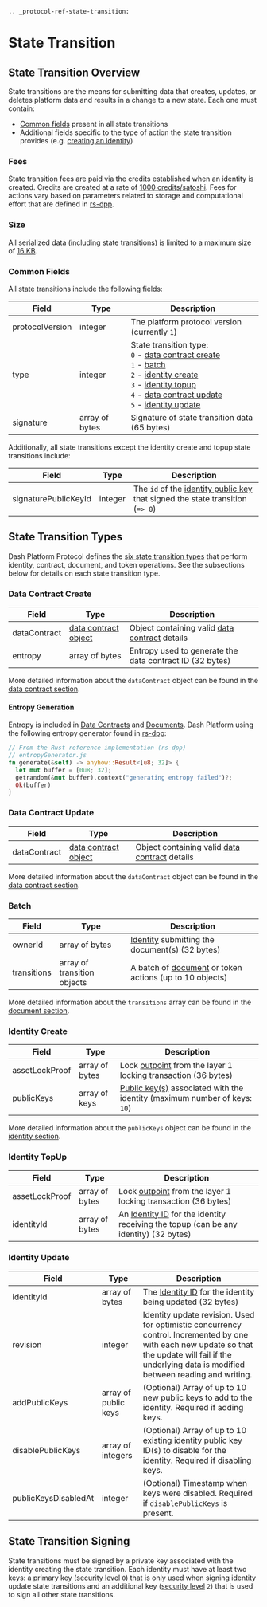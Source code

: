 ```{eval-rst}
.. _protocol-ref-state-transition:
```

# State Transition

## State Transition Overview

 State transitions are the means for submitting data that creates, updates, or deletes platform data and results in a change to a new state. Each one must contain:

- [Common fields](#common-fields) present in all state transitions
- Additional fields specific to the type of action the state transition provides (e.g. [creating an identity](../protocol-ref/identity.md#identity-creation))

### Fees

State transition fees are paid via the credits established when an identity is created. Credits are created at a rate of [1000 credits/satoshi](https://github.com/dashpay/platform/blob/v2.0-dev/packages/rs-dpp/src/balances/credits.rs#L40). Fees for actions vary based on parameters related to storage and computational effort that are defined in [rs-dpp](https://github.com/dashpay/platform/blob/v2.0-dev/packages/rs-dpp/src/fee/default_costs/constants.rs).

### Size

All serialized data (including state transitions) is limited to a maximum size of [16 KB](http://github.com/dashpay/platform/blob/v2.0-dev/packages/rs-dpp/src/util/cbor_serializer.rs#L8).

### Common Fields

All state transitions include the following fields:

| Field           | Type           | Description |
| --------------- | -------------- | ----------- |
| protocolVersion | integer        | The platform protocol version (currently `1`) |
| type            | integer        | State transition type:<br>`0` - [data contract create](../protocol-ref/data-contract.md#data-contract-creation)<br>`1` - [batch](#batch)<br>`2` - [identity create](../protocol-ref/identity.md#identity-creation)<br>`3` - [identity topup](identity.md#identity-topup)<br>`4` - [data contract update](data-contract.md#data-contract-update)<br>`5` - [identity update](identity.md#identity-update) |
| signature       | array of bytes | Signature of state transition data (65 bytes) |

Additionally, all state transitions except the identity create and topup state transitions include:

| Field           | Type           | Description |
| --------------- | -------------- | ----------- |
| signaturePublicKeyId | integer | The `id` of the [identity public key](../protocol-ref/identity.md#identity-publickeys) that signed the state transition (`=> 0`) |

## State Transition Types

Dash Platform Protocol defines the [six state transition types](https://github.com/dashpay/platform/blob/v2.0-dev/packages/rs-dpp/src/state_transition/state_transition_types.rs#L21-L32) that perform identity, contract, document, and token operations. See the subsections below for details on each state transition type.

### Data Contract Create

| Field           | Type           | Description |
| --------------- | -------------- | ----------- |
| dataContract | [data contract object](../protocol-ref/data-contract.md#data-contract-object) | Object containing valid [data contract](../protocol-ref/data-contract.md) details |
| entropy      | array of bytes    | Entropy used to generate the data contract ID (32 bytes) |

More detailed information about the `dataContract` object can be found in the [data contract section](../protocol-ref/data-contract.md).

#### Entropy Generation

Entropy is included in [Data Contracts](../protocol-ref/data-contract.md#data-contract-creation) and [Documents](../protocol-ref/document.md#document-create-transition). Dash Platform using the following entropy generator found in [rs-dpp](https://github.com/dashpay/platform/blob/v2.0-dev/packages/rs-dpp/src/util/entropy_generator.rs#L12-L16):

```rust
// From the Rust reference implementation (rs-dpp)
// entropyGenerator.js
fn generate(&self) -> anyhow::Result<[u8; 32]> {
  let mut buffer = [0u8; 32];
  getrandom(&mut buffer).context("generating entropy failed")?;
  Ok(buffer)
}
```

### Data Contract Update

| Field           | Type           | Description |
| --------------- | -------------- | ----------- |
| dataContract | [data contract object](../protocol-ref/data-contract.md#data-contract-object) | Object containing valid [data contract](../protocol-ref/data-contract.md) details |

More detailed information about the `dataContract` object can be found in the [data contract section](../protocol-ref/data-contract.md).

### Batch

| Field           | Type           | Description |
| --------------- | -------------- | ----------- |
| ownerId     | array of bytes              | [Identity](../protocol-ref/identity.md) submitting the document(s) (32 bytes) |
| transitions | array of transition objects | A  batch of [document](../protocol-ref/document.md#document-submission) or token actions (up to 10 objects) |

More detailed information about the `transitions` array can be found in the [document section](../protocol-ref/document.md).

### Identity Create

| Field           | Type           | Description |
| --------------- | -------------- | ----------- |
| assetLockProof | array of bytes | Lock [outpoint](https://docs.dash.org/projects/core/en/stable/docs/resources/glossary.html#outpoint) from the layer 1 locking transaction (36 bytes) |
| publicKeys     | array of keys  | [Public key(s)](../protocol-ref/identity.md#identity-publickeys) associated with the identity (maximum number of keys: `10`) |

More detailed information about the `publicKeys` object can be found in the [identity section](../protocol-ref/identity.md).

### Identity TopUp

| Field           | Type           | Description |
| --------------- | -------------- | ----------- |
| assetLockProof | array of bytes | Lock [outpoint](https://docs.dash.org/projects/core/en/stable/docs/resources/glossary.html#outpoint) from the layer 1 locking transaction (36 bytes) |
| identityId     | array of bytes | An [Identity ID](../protocol-ref/identity.md#identity-id) for the identity receiving the topup (can be any identity) (32 bytes) |

### Identity Update

| Field           | Type           | Description |
| --------------- | -------------- | ----------- |
| identityId           | array of bytes       | The [Identity ID](../protocol-ref/identity.md#identity-id) for the identity being updated (32 bytes) |
| revision             | integer              | Identity update revision. Used for optimistic concurrency control. Incremented by one with each new update so that the update will fail if the underlying data is modified between reading and writing. |
| addPublicKeys        | array of public keys | (Optional) Array of up to 10 new public keys to add to the identity. Required if adding keys. |
| disablePublicKeys    | array of integers    | (Optional) Array of up to 10 existing identity public key ID(s) to disable for the identity. Required if disabling keys. |
| publicKeysDisabledAt | integer              | (Optional) Timestamp when keys were disabled. Required if `disablePublicKeys` is present. |

## State Transition Signing

State transitions must be signed by a private key associated with the identity creating the state transition. Each identity must have at least two keys: a primary key ([security level](./identity.md#public-key-securitylevel) `0`) that is only used when signing identity update state transitions and an additional key ([security level](./identity.md#public-key-securitylevel) `2`) that is used to sign all other state transitions.
